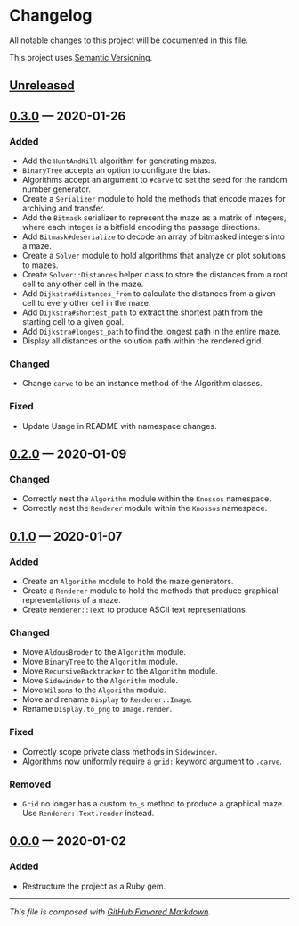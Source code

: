 # Changelog
All notable changes to this project will be documented in this file.

This project uses [Semantic Versioning][sv].

## [Unreleased][new]

## [0.3.0][0.3.0] — 2020-01-26

### Added
- Add the `HuntAndKill` algorithm for generating mazes.
- `BinaryTree` accepts an option to configure the bias.
- Algorithms accept an argument to `#carve` to set the seed for the random number
  generator.
- Create a `Serializer` module to hold the methods that encode mazes for
  archiving and transfer.
- Add the `Bitmask` serializer to represent the maze as a matrix of integers,
  where each integer is a bitfield encoding the passage directions.
- Add `Bitmask#deserialize` to decode an array of bitmasked integers into a
  maze.
- Create a `Solver` module to hold algorithms that analyze or plot solutions to
  mazes.
- Create `Solver::Distances` helper class to store the distances from a root
  cell to any other cell in the maze.
- Add `Dijkstra#distances_from` to calculate the distances from a given cell to
  every other cell in the maze.
- Add `Dijkstra#shortest_path` to extract the shortest path from the starting
  cell to a given goal.
- Add `Dijkstra#longest_path` to find the longest path in the entire maze.
- Display all distances or the solution path within the rendered grid.

### Changed
- Change `carve` to be an instance method of the Algorithm classes.

### Fixed
- Update Usage in README with namespace changes.

## [0.2.0][0.2.0] — 2020-01-09

### Changed
- Correctly nest the `Algorithm` module within the `Knossos` namespace.
- Correctly nest the `Renderer` module within the `Knossos` namespace.

## [0.1.0][0.1.0] — 2020-01-07

### Added
- Create an `Algorithm` module to hold the maze generators.
- Create a `Renderer` module to hold the methods that produce graphical
representations of a maze.
- Create `Renderer::Text` to produce ASCII text representations.

### Changed
- Move `AldousBroder` to the `Algorithm` module.
- Move `BinaryTree` to the `Algorithm` module.
- Move `RecursiveBacktracker` to the `Algorithm` module.
- Move `Sidewinder` to the `Algorithm` module.
- Move `Wilsons` to the `Algorithm` module.
- Move and rename `Display` to `Renderer::Image`.
- Rename `Display.to_png` to `Image.render`.

### Fixed
- Correctly scope private class methods in `Sidewinder`.
- Algorithms now uniformly require a `grid:` keyword argument to `.carve`.

### Removed
- `Grid` no longer has a custom `to_s` method to produce a graphical maze.
  Use `Renderer::Text.render` instead.

## [0.0.0][0.0.0] — 2020-01-02

### Added
- Restructure the project as a Ruby gem.

---
_This file is composed with [GitHub Flavored Markdown][gfm]._

[gfm]: https://github.github.com/gfm/
[sv]: https://semver.org

[new]: https://github.com/petejh/knossos/compare/HEAD..v0.3.0
[0.3.0]: https://github.com/petejh/knossos/releases/tag/v0.3.0
[0.2.0]: https://github.com/petejh/knossos/releases/tag/v0.2.0
[0.1.0]: https://github.com/petejh/knossos/releases/tag/v0.1.0
[0.0.0]: https://github.com/petejh/knossos/releases/tag/v0.0.0
